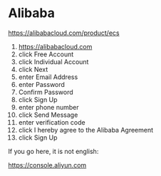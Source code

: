 # Alibaba

https://alibabacloud.com/product/ecs

1. https://alibabacloud.com
2. click Free Account
3. click Individual Account
4. click Next
5. enter Email Address
6. enter Password
7. Confirm Password
8. click Sign Up
9. enter phone number
10. click Send Message
11. enter verification code
12. click I hereby agree to the Alibaba Agreement
13. click Sign Up

If you go here, it is not english:

https://console.aliyun.com
